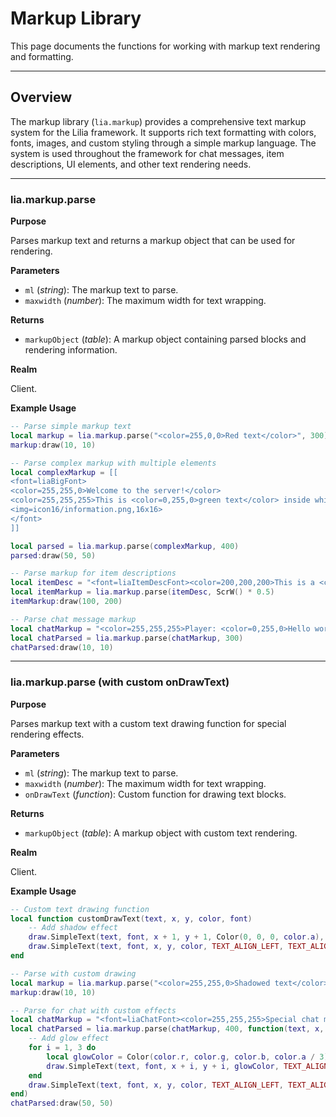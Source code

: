 # Markup Library

This page documents the functions for working with markup text rendering and formatting.

---

## Overview

The markup library (`lia.markup`) provides a comprehensive text markup system for the Lilia framework. It supports rich text formatting with colors, fonts, images, and custom styling through a simple markup language. The system is used throughout the framework for chat messages, item descriptions, UI elements, and other text rendering needs.

---

### lia.markup.parse

**Purpose**

Parses markup text and returns a markup object that can be used for rendering.

**Parameters**

* `ml` (*string*): The markup text to parse.
* `maxwidth` (*number*): The maximum width for text wrapping.

**Returns**

* `markupObject` (*table*): A markup object containing parsed blocks and rendering information.

**Realm**

Client.

**Example Usage**

```lua
-- Parse simple markup text
local markup = lia.markup.parse("<color=255,0,0>Red text</color>", 300)
markup:draw(10, 10)

-- Parse complex markup with multiple elements
local complexMarkup = [[
<font=liaBigFont>
<color=255,255,0>Welcome to the server!</color>
<color=255,255,255>This is <color=0,255,0>green text</color> inside white text.</color>
<img=icon16/information.png,16x16>
</font>
]]

local parsed = lia.markup.parse(complexMarkup, 400)
parsed:draw(50, 50)

-- Parse markup for item descriptions
local itemDesc = "<font=liaItemDescFont><color=200,200,200>This is a <color=255,215,0>rare</color> item with special properties.</color></font>"
local itemMarkup = lia.markup.parse(itemDesc, ScrW() * 0.5)
itemMarkup:draw(100, 200)

-- Parse chat message markup
local chatMarkup = "<color=255,255,255>Player: <color=0,255,0>Hello world!</color></color>"
local chatParsed = lia.markup.parse(chatMarkup, 300)
chatParsed:draw(10, 10)
```

---

### lia.markup.parse (with custom onDrawText)

**Purpose**

Parses markup text with a custom text drawing function for special rendering effects.

**Parameters**

* `ml` (*string*): The markup text to parse.
* `maxwidth` (*number*): The maximum width for text wrapping.
* `onDrawText` (*function*): Custom function for drawing text blocks.

**Returns**

* `markupObject` (*table*): A markup object with custom text rendering.

**Realm**

Client.

**Example Usage**

```lua
-- Custom text drawing function
local function customDrawText(text, x, y, color, font)
    -- Add shadow effect
    draw.SimpleText(text, font, x + 1, y + 1, Color(0, 0, 0, color.a), TEXT_ALIGN_LEFT, TEXT_ALIGN_TOP)
    draw.SimpleText(text, font, x, y, color, TEXT_ALIGN_LEFT, TEXT_ALIGN_TOP)
end

-- Parse with custom drawing
local markup = lia.markup.parse("<color=255,255,0>Shadowed text</color>", 300, customDrawText)
markup:draw(10, 10)

-- Parse for chat with custom effects
local chatMarkup = "<font=liaChatFont><color=255,255,255>Special chat message</color></font>"
local chatParsed = lia.markup.parse(chatMarkup, 400, function(text, x, y, color, font)
    -- Add glow effect
    for i = 1, 3 do
        local glowColor = Color(color.r, color.g, color.b, color.a / 3)
        draw.SimpleText(text, font, x + i, y + i, glowColor, TEXT_ALIGN_LEFT, TEXT_ALIGN_TOP)
    end
    draw.SimpleText(text, font, x, y, color, TEXT_ALIGN_LEFT, TEXT_ALIGN_TOP)
end)
chatParsed:draw(50, 50)
```
